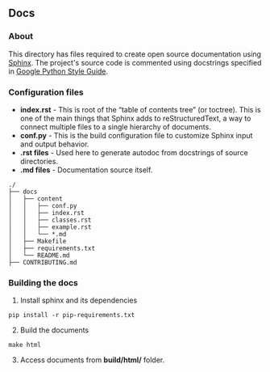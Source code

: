 ## Docs
### About

This directory has files required to create open source documentation using [Sphinx](http://www.sphinx-doc.org/en/master/usage/installation.html). The project's source code is commented using docstrings specified in [Google Python Style Guide](https://github.com/google/styleguide/blob/gh-pages/pyguide.md).

### Configuration files
* **index.rst** - This is root of the “table of contents tree” (or toctree). This is one of the main things that Sphinx adds to reStructuredText, a way to connect multiple files to a single hierarchy of documents.
* **conf.py** - This is the build configuration file to customize Sphinx input and output behavior.
* **.rst files** - Used here to generate autodoc from docstrings of source directories.
* **.md files** - Documentation source itself.

```
./
├── docs
│   ├── content
│   │   ├── conf.py
│   │   ├── index.rst
│   │   ├── classes.rst
│   │   ├── example.rst
│   │   └── *.md
│   ├── Makefile
│   ├── requirements.txt
│   └── README.md
├── CONTRIBUTING.md
```

### Building the docs
1. Install sphinx and its dependencies
```
pip install -r pip-requirements.txt
```
2. Build the documents
```
make html
```
3. Access documents from **build/html/** folder.
